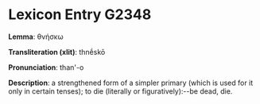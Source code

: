 # Lexicon Entry G2348

**Lemma**: θνήσκω

**Transliteration (xlit)**: thnḗskō

**Pronunciation**: than'-o

**Description**:
a strengthened form of a simpler primary   (which is used for it only in certain tenses); to die (literally or figuratively):--be dead, die.
